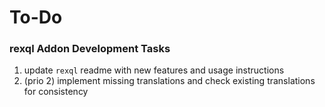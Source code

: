 # To-Do

### rexql Addon Development Tasks

1. update `rexql` readme with new features and usage instructions
2. (prio 2) implement missing translations and check existing translations for consistency
